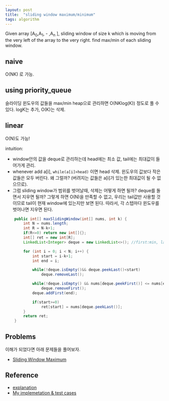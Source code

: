 ```yaml
---
layout: post
title:  "sliding window maximum/minimum"
tags: algorithm
---
```


Given array [A<sub>0</sub>,A<sub>1</sub>, - ,A<sub>n</sub> ], sliding window of size k which is moving from the very left of the array to the very right. find max/min of each sliding window.

## naive
O(NK) 로 가능.

## using priority_queue
슬라이딩 윈도우의 값들을 max/min heap으로 관리하면 O(NKlog(K)) 정도로 풀 수 있다. logK는 추가, O(K)는 삭제.

## linear

O(N)도 가능!

intuition:

- window안의 값을 deque로 관리하는데 head에는 최소 값, tail에는 최대값이 들어가게 관리. 
- whenever add a[i], `while(a[i]>head)` 이면 head 삭제. 윈도우의 값보다 작은 값들은 모두 버린다. 왜 그럴까? (버려지는 값들은 a[i]가 있는한 최대값이 될 수 없으므로).
- 그럼 sliding window가 범위를 벗어날때, 삭제는 어떻게 하면 될까? deque를 돌면서 지우면 될까? 그렇게 하면 O(N)을 만족할 수 없고, 우리는 tail값만 사용할 것이므로 tail이 현재 window에 있는지만 보면 된다. 따라서, 각 스텝마다 윈도우를 벗어나면 지우면 된다.


```java
	public int[] maxSlidingWindow(int[] nums, int k) {
        int N = nums.length;
        int R = N-k+1;
        if(R<=0) return new int[]{};
        int[] ret = new int[R];
        LinkedList<Integer> deque = new LinkedList<>(); //first:min, last:max

        for (int i = 0; i < N; i++) {
            int start = i-k+1;
            int end = i;

            while(!deque.isEmpty()&& deque.peekLast()<start)
                deque.removeLast();

            while(!deque.isEmpty() && nums[deque.peekFirst()] <= nums[end] )
                deque.removeFirst();
            deque.addFirst(end);

            if(start>=0)
                ret[start] = nums[deque.peekLast()];
        }
        return ret;
    }
```




## Problems
이해가 되었다면 아래 문제들을 풀어보자.
- [Sliding Window Maximum](https://leetcode.com/problems/sliding-window-maximum/)

## Reference

- [explanation](https://abitofcs.blogspot.kr/2014/11/data-structure-sliding-window-minimum.html)
- [My implemetation & test cases](https://github.com/nberserk/codejam/blob/4cd0ba731762f9f65151bc656a53474f4d519501/java/src/main/java/crackcode/queue/SlidingWindowMaximum.java)
